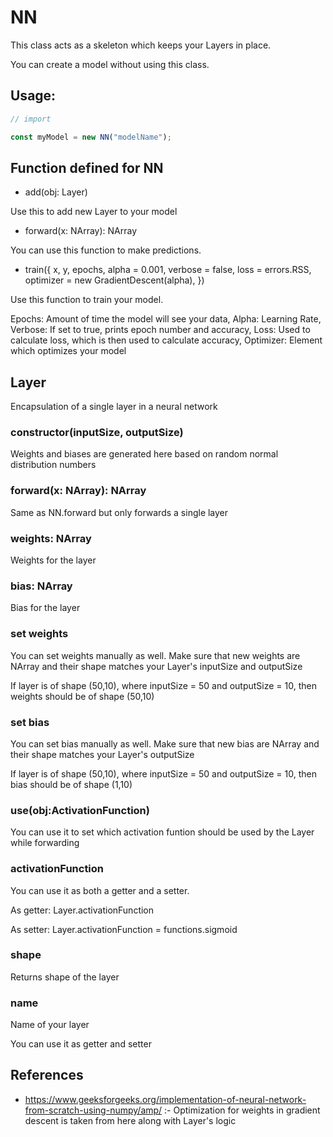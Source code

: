 # NN

This class acts as a skeleton which keeps your Layers in place.

You can create a model without using this class.

## Usage:

```js
// import

const myModel = new NN("modelName");
```

## Function defined for NN

- add(obj: Layer)

Use this to add new Layer to your model

- forward(x: NArray): NArray

You can use this function to make predictions.

- train({
  x,
  y,
  epochs,
  alpha = 0.001,
  verbose = false,
  loss = errors.RSS,
  optimizer = new GradientDescent(alpha),
  })

Use this function to train your model.

Epochs: Amount of time the model will see your data,
Alpha: Learning Rate,
Verbose: If set to true, prints epoch number and accuracy,
Loss: Used to calculate loss, which is then used to calculate accuracy,
Optimizer: Element which optimizes your model

## Layer

Encapsulation of a single layer in a neural network

### constructor(inputSize, outputSize)

Weights and biases are generated here based on random normal distribution numbers

### forward(x: NArray): NArray

Same as NN.forward but only forwards a single layer

### weights: NArray

Weights for the layer

### bias: NArray

Bias for the layer

### set weights

You can set weights manually as well. Make sure that new weights are NArray and their shape matches your Layer's inputSize and outputSize

If layer is of shape (50,10), where inputSize = 50 and outputSize = 10,
then weights should be of shape (50,10)

### set bias

You can set bias manually as well. Make sure that new bias are NArray and their shape matches your Layer's outputSize

If layer is of shape (50,10), where inputSize = 50 and outputSize = 10,
then bias should be of shape (1,10)

### use(obj:ActivationFunction)

You can use it to set which activation funtion should be used by the Layer while forwarding

### activationFunction

You can use it as both a getter and a setter.

As getter:
Layer.activationFunction

As setter:
Layer.activationFunction = functions.sigmoid

### shape

Returns shape of the layer

### name

Name of your layer

You can use it as getter and setter

## References

- https://www.geeksforgeeks.org/implementation-of-neural-network-from-scratch-using-numpy/amp/ :- Optimization for weights in gradient descent is taken from here along with Layer's logic
